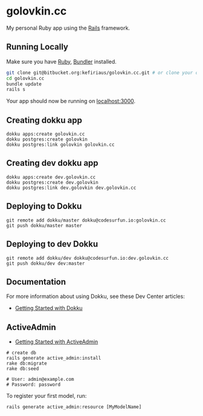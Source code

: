 # golovkin.cc

My personal Ruby app using the [Rails](http://rubyonrails.org) framework.

## Running Locally

Make sure you have [Ruby](https://www.ruby-lang.org), [Bundler](http://bundler.io) installed.

```sh
git clone git@bitbucket.org:kefiriaus/golovkin.cc.git # or clone your own fork
cd golovkin.cc
bundle update
rails s
```

Your app should now be running on [localhost:3000](http://localhost:3000/).

## Creating dokku app

```
dokku apps:create golovkin.cc
dokku postgres:create golovkin
dokku postgres:link golovkin golovkin.cc
```

## Creating dev dokku app

```
dokku apps:create dev.golovkin.cc
dokku postgres:create dev.golovkin
dokku postgres:link dev.golovkin dev.golovkin.cc
```

## Deploying to Dokku

```
git remote add dokku/master dokku@codesurfun.io:golovkin.cc
git push dokku/master master
```

## Deploying to dev Dokku

```
git remote add dokku/dev dokku@codesurfun.io:dev.golovkin.cc
git push dokku/dev dev:master
```

## Documentation

For more information about using Dokku, see these Dev Center articles:

- [Getting Started with Dokku](http://dokku.viewdocs.io/dokku/getting-started/installation/)

## ActiveAdmin

- [Getting Started with ActiveAdmin](http://activeadmin.info/docs/documentation.html)

```
# create db
rails generate active_admin:install
rake db:migrate
rake db:seed

# User: admin@example.com
# Password: password
```

To register your first model, run:

```
rails generate active_admin:resource [MyModelName]
```